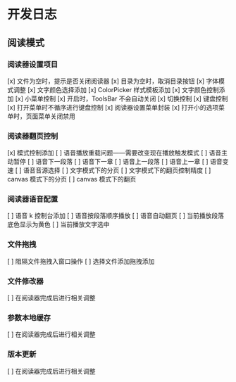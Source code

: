# 开发日志

## 阅读模式

### 阅读器设置项目

[x] 文件为空时，提示是否关闭阅读器
[x] 目录为空时，取消目录按钮
[x] 字体模式调整
[x] 文字颜色选择添加
[x] ColorPicker 样式模板添加
[x] 文字颜色控制添加
[x] 小菜单控制
[x] 开启时，ToolsBar 不会自动关闭
[x] 切换控制
[x] 键盘控制
[x] 打开菜单时不循序进行键盘控制
[x] 阅读器设置菜单封装
[x] 打开小的选项菜单时，页面菜单关闭禁用

### 阅读器翻页控制

[x] 模式控制添加
[ ] 语音播放重载问题——需要改变现在播放触发模式
[ ] 语音主动暂停
[ ] 语音下一段落
[ ] 语音下一章
[ ] 语音上一段落
[ ] 语音上一章
[ ] 语音变速
[ ] 语音音源选择
[ ] 文字模式下的分页
[ ] 文字模式下的翻页控制精度
[ ] canvas 模式下的分页
[ ] canvas 模式下的翻页

### 阅读器语音配置

[ ] 语音 k 控制台添加
[ ] 语音按段落顺序播放
[ ] 语音自动翻页
[ ] 当前播放段落底色显示为黄色
[ ] 当前播放文字选中

### 文件拖拽

[ ] 阻隔文件拖拽入窗口操作
[ ] 选择文件添加拖拽添加

### 文件修改器

[ ] 在阅读器完成后进行相关调整

### 参数本地缓存

[ ] 在阅读器完成后进行相关调整

### 版本更新

[ ] 在阅读器完成后进行相关调整
